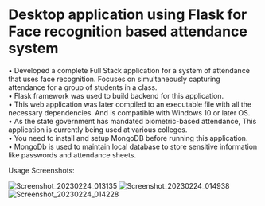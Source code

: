 # Desktop application using Flask for Face recognition based attendance system
• Developed a complete Full Stack application for a system of attendance that uses face recognition. Focuses on
simultaneously capturing attendance for a group of students in a class.  
• Flask framework was used to build backend for this application.  
• This web application was later compiled to an executable file with all the necessary dependencies. And is
compatible with Windows 10 or later OS.  
• As the state government has mandated biometric-based attendance, This application is currently being used at
various colleges.  
• You need to install and setup MongoDB before running this application.   
• MongoDb is used to maintain local database to store sensitive information like passwords and attendance sheets.  

Usage Screenshots:

![Screenshot_20230224_013135](https://user-images.githubusercontent.com/49368483/221126737-614e12db-5067-43c3-8af2-72c752fa572d.png)
![Screenshot_20230224_014938](https://user-images.githubusercontent.com/49368483/221127946-bd0a1557-ea65-4759-8d95-46c807002d88.png)
![Screenshot_20230224_014228](https://user-images.githubusercontent.com/49368483/221126754-3d4aa65d-3741-4513-89db-fa6ed3872850.png)
